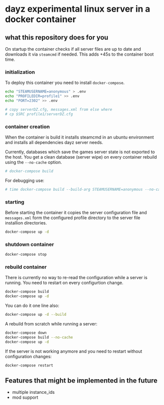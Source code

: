 # dayz experimental linux server in a docker container

## what this repository does for you

On startup the container checks if all server files are up to date and
downloads it via `steamcmd` if needed. This adds +45s to the container boot
time.

### initialization

To deploy this container you need to install `docker-compose`.

```bash
echo "STEAMUSERNAME=anonymous" > .env
echo "PROFILEDIR=profile1" >> .env
echo "PORT=2302" >> .env

# copy serverDZ.cfg, messages.xml from else where
# cp $SRC profile1/serverDZ.cfg
```

### container creation

When the container is build it installs steamcmd in an ubuntu environment and
installs all dependencies dayz server needs.

Currently, databases which save the games server state is not exported to the
host. You get a clean database (server wipe) on every container rebuild using
the `--no-cache` option.

```bash
# docker-compose build
```

For debugging use:

```bash
# time docker-compose build --build-arg STEAMUSERNAME=anonymous --no-cache
```

### starting

Before starting the container it copies the server configuration file and
`messages.xml` form the configured profile directory to the server file
installion directories.

```bash
docker-compose up -d
```

### shutdown container

```bash
docker-compose stop
```

### rebuild container

There is currently no way to re-read the configuration while a server is running.
You need to restart on every configurtion change.

```bash
docker-compose build
docker-compose up -d
```

You can do it one line also:

```bash
docker-compose up -d --build
```

A rebuild from scratch while running a server:

```bash
docker-compose down
docker-compose build --no-cache
docker-compose up -d
```

If the server is not working anymore and you need to restart without configuration changes:

```bash
docker-compose restart
```

## Features that might be implemented in the future

- multiple instance_ids
- mod support

